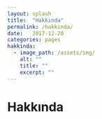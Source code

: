 ```yaml
---
layout: splash
title:  "Hakkında"
permalink: /hakkinda/
date:   2017-12-20
categories: pages
hakkinda:
  - image_path: /assets/img/
    alt: ""
    title: ""
    excerpt: ""
---
```


Hakkında
========
